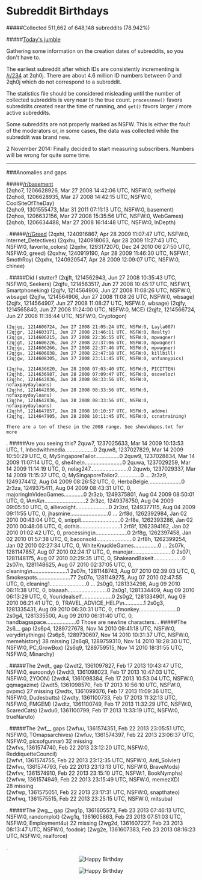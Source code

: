 Subreddit Birthdays
==========

#####Collected 511,662 of 648,148 subreddits (78.942%)

#####[Today's jumble](http://reddit.com/r/MDMA+CK2GameOfthrones+runescape+FreeGameFindings+snapchat+RobinWilliams+aves+russia+WikiLeaks+astrophotography+AnnieClark+GenderCritical+customcovers+Torontobluejays+LiftingVideos+wardrobepurge+SquaredCircle+Health+Wrasslin+progun)

Gathering some information on the creation dates of subreddits, so you don't have to.

The earliest subreddit after which IDs are consistently incrementing is [/r/234](http://reddit.com/r/234) at 2qh0j. There are about 4.6 million ID numbers between 0 and 2qh0j which do not correspond to a subreddit.

The statistics file should be considered misleading until the number of collected subreddits is very near to the true count. `processnew()` favors subreddits created near the time of running, and `get()` favors larger / more active subreddits.

Some subreddits are not properly marked as NSFW. This is either the fault of the moderators or, in some cases, the data was collected while the subreddit was brand new.

2 November 2014: Finally decided to start measuring subscribers. Numbers will be wrong for quite some time.

______


###Anomalies and gaps

#####[/r/basement](http://reddit.com/r/basement)  
    (2qho7, 1206628926, Mar 27 2008 14:42:06 UTC, NSFW:0, selfhelp)  
    (2qho8, 1206628935, Mar 27 2008 14:42:15 UTC, NSFW:0, CoolSiteOfTheDay)  
    (2qho9, 1301555473, Mar 31 2011 07:11:13 UTC, NSFW:0, basement)  
    (2qhoa, 1206632156, Mar 27 2008 15:35:56 UTC, NSFW:0, WebGames)  
    (2qhob, 1206634488, Mar 27 2008 16:14:48 UTC, NSFW:0, InDepth)  

.
#####[/r/Greed](http://reddit.com/r/greed)
    (2qxht, 1240916867, Apr 28 2009 11:07:47 UTC, NSFW:0, Internet_Detectives)
    (2qxhu, 1240918063, Apr 28 2009 11:27:43 UTC, NSFW:0, favorite_colors)
    (2qxhv, 1293172070, Dec 24 2010 06:27:50 UTC, NSFW:0, greed)
    (2qxhw, 1240919190, Apr 28 2009 11:46:30 UTC, NSFW:1, SmothRoy)
    (2qxhx, 1240920547, Apr 28 2009 12:09:07 UTC, NSFW:0, chinee)
    
.
#####Did I stutter?
    (2qjft, 1214562943, Jun 27 2008 10:35:43 UTC, NSFW:0, Seekers)
    (2qjfu, 1214563517, Jun 27 2008 10:45:17 UTC, NSFW:1, Smartphoneking)
    (2qjfv, 1214564906, Jun 27 2008 11:08:26 UTC, NSFW:0, wbsage)
    (2qjfw, 1214564906, Jun 27 2008 11:08:26 UTC, NSFW:0, wbsage)
    (2qjfx, 1214564907, Jun 27 2008 11:08:27 UTC, NSFW:0, wbsage)
    (2qjfy, 1214565840, Jun 27 2008 11:24:00 UTC, NSFW:0, MCE)
    (2qjfz, 1214566724, Jun 27 2008 11:38:44 UTC, NSFW:0, Cryptogon)
    
    (2qjgq, 1214600724, Jun 27 2008 21:05:24 UTC, NSFW:0, Layla007)
    (2qjgr, 1214603171, Jun 27 2008 21:46:11 UTC, NSFW:0, Realty)
    (2qjgs, 1214606215, Jun 27 2008 22:36:55 UTC, NSFW:0, mpwagner)
    (2qjgt, 1214606226, Jun 27 2008 22:37:06 UTC, NSFW:0, mpwagner)
    (2qjgu, 1214606266, Jun 27 2008 22:37:46 UTC, NSFW:0, mpwagner)
    (2qjgv, 1214606838, Jun 27 2008 22:47:18 UTC, NSFW:0, killbill)
    (2qjgw, 1214608305, Jun 27 2008 23:11:45 UTC, NSFW:0, unfunnypics)    

    (2qjha, 1214636620, Jun 28 2008 07:03:40 UTC, NSFW:0, PICITTEN)
    (2qjhb, 1214636987, Jun 28 2008 07:09:47 UTC, NSFW:0, osoveloz)
    (2qjhc, 1214642036, Jun 28 2008 08:33:56 UTC, NSFW:0, nofaxpaydayloans)
    (2qjhd, 1214642036, Jun 28 2008 08:33:56 UTC, NSFW:0, nofaxpaydayloans)
    (2qjhe, 1214642036, Jun 28 2008 08:33:56 UTC, NSFW:0, nofaxpaydayloans)
    (2qjhf, 1214647857, Jun 28 2008 10:10:57 UTC, NSFW:0, addme)
    (2qjhg, 1214647905, Jun 28 2008 10:11:45 UTC, NSFW:0, ccnatraining)

    There are a ton of these in the 2008 range. See show\dupes.txt for more


.
#####Are you seeing this?
    2quw7, 1237025633, Mar 14 2009 10:13:53 UTC, 1, Inbedwithmedia...................0
    2quw8, 1237027829, Mar 14 2009 10:50:29 UTC, 0, MySingaporeTailor................0
    2quw9, 1237028834, Mar 14 2009 11:07:14 UTC, 0, she4he\n.........................0
    2quwa, 1237029259, Mar 14 2009 11:14:19 UTC, 0, nelag247.........................0
    2quwb, 1237029337, Mar 14 2009 11:15:37 UTC, 0, MySingaporeTailor2...............0
    ...
    2r3z9, 1249374412, Aug 04 2009 08:26:52 UTC, 0, HerbaBelgie......................0
    2r3za, 1249375411, Aug 04 2009 08:43:31 UTC, 0, majoringInVideoGames.............0
    2r3zb, 1249375801, Aug 04 2009 08:50:01 UTC, 0, IAmA\n...........................2
    2r3zc, 1249376750, Aug 04 2009 09:05:50 UTC, 0, allievoight......................0
    2r3zd, 1249377115, Aug 04 2009 09:11:55 UTC, 0, jhasmine.........................0
    ...
    2rf8d, 1262392984, Jan 02 2010 00:43:04 UTC, 0, snippit..........................0
    2rf8e, 1262393286, Jan 02 2010 00:48:06 UTC, 0, dothis...........................1
    2rf8f, 1262394162, Jan 02 2010 01:02:42 UTC, 0, processing\n.....................0
    2rf8g, 1262397458, Jan 02 2010 01:57:38 UTC, 0, baconsold........................0
    2rf8h, 1262399254, Jan 02 2010 02:27:34 UTC, 0, WhiteKnuckleGames................0
    ...
    2s07k, 1281147857, Aug 07 2010 02:24:17 UTC, 0, manojar..........................0
    2s07l, 1281148175, Aug 07 2010 02:29:35 UTC, 0, ShakeandBakeIt...................0
    2s07m, 1281148625, Aug 07 2010 02:37:05 UTC, 0, cleaning\n.......................1
    2s07n, 1281148743, Aug 07 2010 02:39:03 UTC, 0, Smokespots......................77
    2s07o, 1281149275, Aug 07 2010 02:47:55 UTC, 0, cleaning1........................0
    ...
    2s0g0, 1281334298, Aug 09 2010 06:11:38 UTC, 0, blaaaah..........................0
    2s0g1, 1281334409, Aug 09 2010 06:13:29 UTC, 0, Youridealself....................0
    2s0g2, 1281334901, Aug 09 2010 06:21:41 UTC, 0, TRAVEL_ADVICE_HELP\n.............1
    2s0g3, 1281335431, Aug 09 2010 06:30:31 UTC, 0, cfmonkey.........................0
    2s0g4, 1281335500, Aug 09 2010 06:31:40 UTC, 0, handbagsspace....................0
    Those are newline characters.
.
#####The 2s6__ gap
    (2s6p4, 1289727678, Nov 14 2010 09:41:18 UTC, NSFW:0, verydirtythings)
    (2s6p5, 1289730697, Nov 14 2010 10:31:37 UTC, NSFW:0, memehistory)
    38 missing
    (2s6q8, 1289759310, Nov 14 2010 18:28:30 UTC, NSFW:0, PC_GrowBox)
    (2s6q9, 1289759515, Nov 14 2010 18:31:55 UTC, NSFW:0, Minarchy)

.
#####The 2wdt_ gap
    (2wdt2, 1361097827, Feb 17 2013 10:43:47 UTC, NSFW:0, euroondy)
    (2wdt3, 1361098023, Feb 17 2013 10:47:03 UTC, NSFW:0, 2YOON)
    (2wdt4, 1361098384, Feb 17 2013 10:53:04 UTC, NSFW:0, gqmagazine)
    (2wdt5, 1361098570, Feb 17 2013 10:56:10 UTC, NSFW:0, pvpmc)
    27 missing
    (2wdtx, 1361099376, Feb 17 2013 11:09:36 UTC, NSFW:0, Dudesbutts)
    (2wdty, 1361100733, Feb 17 2013 11:32:13 UTC, NSFW:0, FMGEM)
    (2wdtz, 1361100749, Feb 17 2013 11:32:29 UTC, NSFW:0, ScaredCats)
    (2wdu0, 1361100799, Feb 17 2013 11:33:19 UTC, NSFW:0, trueNaruto)

.
#####The 2wf__ gaps
    (2wfuu, 1361574351, Feb 22 2013 23:05:51 UTC, NSFW:0, TOmapsarchives)
    (2wfuv, 1361574397, Feb 22 2013 23:06:37 UTC, NSFW:0, picsofgunnar)
    32 missing  
    (2wfvs, 1361574740, Feb 22 2013 23:12:20 UTC, NSFW:0, ReddiquetteCouncil)  
    (2wfvt, 1361574755, Feb 22 2013 23:12:35 UTC, NSFW:0, Anti_Solvler)  
    (2wfvu, 1361574793, Feb 22 2013 23:13:13 UTC, NSFW:0, BraveMods)  
    (2wfvv, 1361574910, Feb 22 2013 23:15:10 UTC, NSFW:1, BookNymphs)  
    (2wfvw, 1361574949, Feb 22 2013 23:15:49 UTC, NSFW:0, memezXD)  
    28 missing  
    (2wfwp, 1361575051, Feb 22 2013 23:17:31 UTC, NSFW:0, snapthateo)  
    (2wfwq, 1361575515, Feb 22 2013 23:25:15 UTC, NSFW:0, mitsuba)  

.
#####The 2wg__ gap
    (2wg1p, 1361605573, Feb 23 2013 07:46:13 UTC, NSFW:0, randomplot)
    (2wg1q, 1361605863, Feb 23 2013 07:51:03 UTC, NSFW:0, Employment4u)
    22 missing
    (2wg2d, 1361607227, Feb 23 2013 08:13:47 UTC, NSFW:0, foodoir)
    (2wg2e, 1361607383, Feb 23 2013 08:16:23 UTC, NSFW:0, realforce)


.




<p align="center">
  <img src="https://github.com/voussoir/reddit/blob/master/.GitImages/SubredditBirthdays001.png?raw=true" alt="Happy Birthday"/>
</p>

<p align="center">
  <img src="https://github.com/voussoir/reddit/blob/master/.GitImages/redditcakerender128.png?raw=true" alt="Happy Birthday"/>
</p>